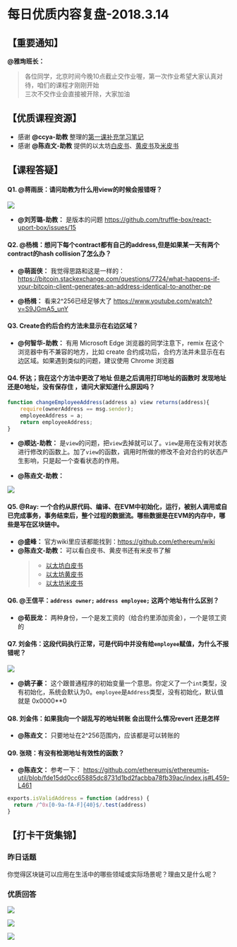 # 每日优质内容复盘-2018.3.14

## 【重要通知】

**@雅珣班长：** 

> 各位同学，北京时间今晚10点截止交作业喔，第一次作业希望大家认真对待，咱们的课程才刚刚开始   
> 三次不交作业会直接被开除，大家加油

## 【优质课程资源】

- 感谢 **@ccya-助教** 整理的[第一课补充学习笔记](https://github.com/Guigulive/Wiki/wiki/Lesson-1-%E8%A1%A5%E5%85%85%E5%AD%A6%E4%B9%A0%E7%AC%94%E8%AE%B0)
- 感谢 **@陈垚文-助教** 提供的以太坊[白皮书](/documents/Ethereum_white_paper.pdf)、[黄皮书](/documents/yellowpaper.pdf)及[米皮书](/documents/beigepaper.pdf)

## 【课程答疑】

#### Q1. @蒋雨辰：请问助教为什么用view的时候会报错呀？

![](images/2018.3.14_error4view.png)

- **@刘芳璐-助教：** 是版本的问题  https://github.com/truffle-box/react-uport-box/issues/15

#### Q2. @杨楫：想问下每个contract都有自己的address,但是如果某一天有两个contract的hash collision了怎么办？

- **@萌面侠：** 我觉得思路和这是一样的： https://bitcoin.stackexchange.com/questions/7724/what-happens-if-your-bitcoin-client-generates-an-address-identical-to-another-pe

- **@杨楫：** 看来2^256已经足够大了 https://www.youtube.com/watch?v=S9JGmA5_unY

#### Q3. Create合约后合约方法未显示在右边区域？

- **@何智华-助教：** 有用 Microsoft Edge 浏览器的同学注意下，remix 在这个浏览器中有不兼容的地方，比如 create 合约成功后，合约方法并未显示在右边区域。如果遇到类似的问题，建议使用 Chrome 浏览器

#### Q4. 怀达；我在这个方法中更改了地址  但是之后调用打印地址的函数时 发现地址还是0地址，没有保存住 ，请问大家知道什么原因吗？

```Javascript
function changeEmployeeAddress(address a) view returns(address){
    require(ownerAddress == msg.sender);
    employeeAddress = a;
    return employeeAddress;
}
```

- **@顺达-助教：** 是`view`的问题，把`view`去掉就可以了。`view`是用在没有对状态进行修改的函数上。加了`view`的函数，调用时所做的修改不会对合约的状态产生影响，只是起一个查看状态的作用。

- **@陈垚文-助教：** 

![](images/2018.3.14_view.png)

#### Q5. @Ray: 一个合约从原代码、编译、在EVM中初始化，运行，被别人调用或自已完成事务，事务结束后，整个过程的数据流。哪些数据是在EVM的内存中，哪些是写在区块链中。

- **@盛峰：** 官方wiki里应该都能找到：https://github.com/ethereum/wiki
- **@陈垚文-助教：** 可以看白皮书、黄皮书还有米皮书了解
    > - [以太坊白皮书](/documents/Ethereum_white_paper.pdf) 
    > - [以太坊黄皮书](/documents/yellowpaper.pdf)
    > - [以太坊米皮书](/documents/beigepaper.pdf)

#### Q6. @王信平：`address owner;` `address employee;` 这两个地址有什么区别？

- **@荀辰龙：** 两种身份，一个是发工资的（给合约里添加资金），一个是领工资的

#### Q7. 刘金伟：这段代码执行正常，可是代码中并没有给`employee`赋值，为什么不报错呢？

![](images/2018.3.14_employee.jpg)

- **@姚子豪：** 这个跟普通程序的初始变量一个意思。你定义了一个`int`类型，没有初始化，系统会默认为0。`employee`是`Address`类型，没有初始化，默认值就是 0x0000**0

#### Q8. 刘金伟：如果我向一个胡乱写的地址转账 会出现什么情况revert 还是怎样

- **@陈垚文：** 只要地址在2^256范围内，应该都是可以转账的

#### Q9. 张晓：有没有检测地址有效性的函数？

- **@陈垚文：** 参考一下：
https://github.com/ethereumjs/ethereumjs-util/blob/fde15dd0cc65885dc8731d1bd2facbba78fb39ac/index.js#L459-L461
```Javascript
exports.isValidAddress = function (address) {
  return /^0x[0-9a-fA-F]{40}$/.test(address)
}
```

## 【打卡干货集锦】

### 昨日话题

你觉得区块链可以应用在生活中的哪些领域或实际场景呢？理由又是什么呢？

### 优质回答

![](images/2018.3.14_card1.png)

![](images/2018.3.14_card2.png)

![](images/2018.3.14_card3.png)
